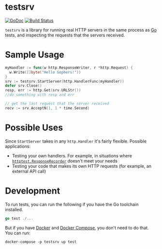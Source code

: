 # testsrv

[![GoDoc](https://godoc.org/github.com/arschles/testsrv?status.svg)](https://godoc.org/github.com/arschles/testsrv)
[![Build Status](https://dev.azure.com/arschles/testsrv/_apis/build/status/arschles.testsrv)](https://dev.azure.com/arschles/testsrv/_build/latest?definitionId=1)

`testsrv` is a library for running real HTTP servers in the same process as
[Go](http://golang.org) tests, and inspecting the requests that the servers received.

# Sample Usage

```go
myHandler := func(w http.ResponseWriter, r *http.Request) {
  w.Write([]byte("Hello Gophers!"))
}
srv := testsrv.StartServer(http.HandlerFunc(myHandler))
defer srv.Close()
resp, err := http.Get(srv.URLStr())
//do something with resp and err

// get the last request that the server received
recv := srv.AcceptN(1, 1 * time.Second)
```

# Possible Uses
Since `StartServer` takes in any `http.Handler` it's fairly flexible. Possible applications:

- Testing your own handlers. For example, in situations where [`httptest.ResponseRecorder`](http://godoc.org/net/http/httptest#ResponseRecorder) doesn't meet your needs
- Testing your code that makes its own HTTP requests (for example, an external API call)

# Development

To run tests, you can run the following if you have the Go toolchain installed.

```go
go test ./...
```

But if you have [Docker](https://www.docker.com/) and 
[Docker Compose](https://docs.docker.com/compose/), you don't need to do that.
You can run:

```console
docker-compose -p testsrv up test
```


